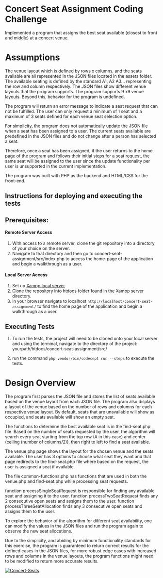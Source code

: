 # Concert Seat Assignment Coding Challenge

Implemented a program that assigns the best seat available (closest to front and middle) at a concert venue.

# Assumptions
The venue layout which is defined by rows x columns, and the seats available are all represented in the JSON files located in the assets folder. The available seating is defined by the standard A1, A2 A3... representing the row and column respectively. The JSON files show different venue layouts that the program supports. The program supports 9 x9 venue layouts. Beyond this, behavior for the program is undefined.


The program will return an error message to indicate a seat request that can not be fulfilled. The user can only request a minimum of 1 seat and a maximum of 3 seats defined for each venue seat selection option.

For simplicity, the program does not automatically update the JSON file when a seat has been assigned to a user. The current seats available are predefined in the JSON files and do not change after a person has selected a seat.

Therefore, once a seat has been assigned, if the user returns to the home page of the program and follows their initial steps for a seat request, the same seat will be assigned to the user since the update functionality per user is unsupported in the current implementation.

The program was built with PHP as the backend and HTML/CSS for the front-end.

## Instructions for deploying and executing the tests

## Prerequisites:

#### Remote Server Access
1. With access to a remote server, clone the git repository into a directory of your choice on the server.
2. Navigate to that directory and then go to concert-seat-assignment/src/index.php to access the home-page of the application and begin a walkthrough as a user.

#### Local Server Access
1. Set up [Xampp local server](https://www.ionos.com/digitalguide/server/tools/xampp-tutorial-create-your-own-local-test-server/)
2. Clone the repository into htdocs folder found in the Xampp server directory.
3. In your browser navigate to localhost ```http://localhost/concert-seat-assignment/``` to find the home page of the application and begin a walkthrough as a user.

## Executing Tests
1. To run the tests, the project will need to be cloned onto your local server and using the terminal, navigate to the directory of the project: yourpath/htdocs/concert-seat-assignment/src/

2. run the command ```php vendor/bin/codecept run --steps``` to execute the tests.


# Design Overview
The program first parses the JSON file and stores the list of seats available based on the venue layout from each JSON file. The program also displays a layout of the venue based on the number of rows and columns for each respective venue layout. By default, seats that are unavailable will show as occupied, and seats available will show an empty seat.

The functions to determine the best available seat is in the find-seat.php file. Based on the number of seats requested by the user, the algorithm will search every seat starting from the top row (A in this case) and center (ceiling (number of columns/2)), then right to left to find a seat available.

The venue.php page shows the layout for the chosen venue and the seats available. The user has 3 options to choose what seat they want and that page redirects to the find-seat.php file where based on the request, the user is assigned a seat if available.

The file common-functions.php has functions that are used in both the venue.php and find-seat.php while processing seat requests.

function processSingleSeatRequest is responsible for finding any available seat and assigning it to the user.
function processTwoSeatRequest finds any 2 consecutive open seats and assigns them to the user.
function processThreeSeatAllocation finds any 3 consecutive open seats and assigns them to the user.

To explore the behavior of the algorithm for different seat availability, one can modify the values in the JSON files and run the program again to observe the new seat allocations.

Due to the simplicity, and abiding by minimum functionality standards for this exercise, the program is guaranteed to return correct results for the defined cases in the JSON files, for more robust edge cases with increased rows and columns in the venue layouts, the program functions might need to be modified to return more accurate results.


<a href="https://ibb.co/QvV5Vr2"><img src="https://i.ibb.co/0yLwLhg/Concert-Seats.png" raw=true alt="Concert-Seats" border="0"></a>


